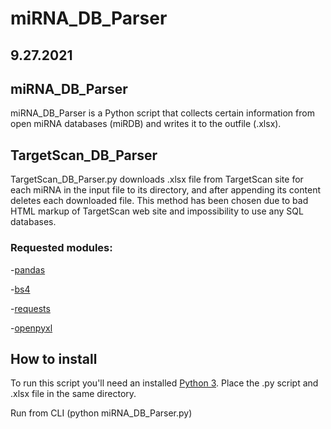 # miRNA_DB_Parser
## 9.27.2021
## miRNA_DB_Parser
 miRNA_DB_Parser is a Python script that collects certain information from open miRNA databases (miRDB) and writes it to the outfile (.xlsx).
## TargetScan_DB_Parser
 TargetScan_DB_Parser.py downloads .xlsx file from TargetScan site for each miRNA in the input file to its directory, and after appending
 its content deletes each downloaded file. 
 This method has been chosen due to bad HTML markup of TargetScan web site and impossibility to use any SQL databases.

### Requested modules:

-[pandas](https://pandas.pydata.org/docs/getting_started/install.html)

-[bs4](https://pypi.org/project/beautifulsoup4/)

-[requests](https://pypi.org/project/requests/)

-[openpyxl](https://openpyxl.readthedocs.io/en/stable/#installation)

## How to install
To run this script you'll need an installed [Python 3](https://www.python.org/downloads/). Place the .py script and .xlsx file in the
same directory. 

Run from CLI (python miRNA_DB_Parser.py)
